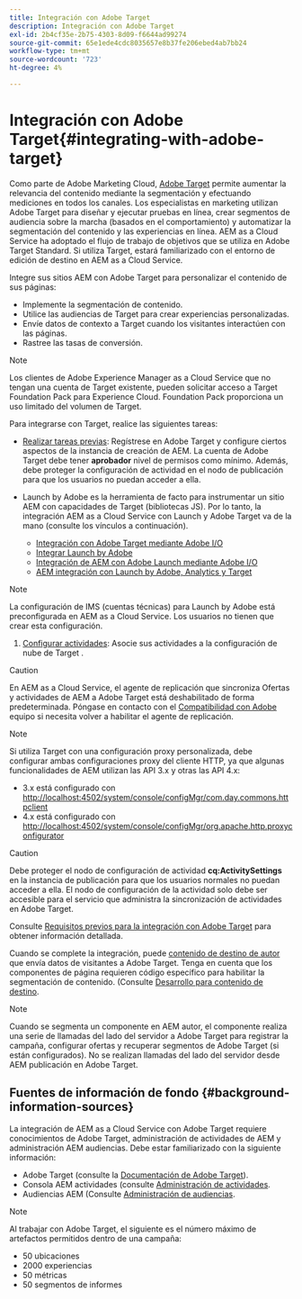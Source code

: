 ```yaml
---
title: Integración con Adobe Target
description: Integración con Adobe Target
exl-id: 2b4cf35e-2b75-4303-8d09-f6644ad99274
source-git-commit: 65e1ede4cdc8035657e8b37fe206ebed4ab7bb24
workflow-type: tm+mt
source-wordcount: '723'
ht-degree: 4%

---
```


# Integración con Adobe Target{#integrating-with-adobe-target}

Como parte de Adobe Marketing Cloud, [Adobe Target](http://www.adobe.com/solutions/testing-targeting/testandtarget.html) permite aumentar la relevancia del contenido mediante la segmentación y efectuando mediciones en todos los canales. Los especialistas en marketing utilizan Adobe Target para diseñar y ejecutar pruebas en línea, crear segmentos de audiencia sobre la marcha (basados en el comportamiento) y automatizar la segmentación del contenido y las experiencias en línea. AEM as a Cloud Service ha adoptado el flujo de trabajo de objetivos que se utiliza en Adobe Target Standard. Si utiliza Target, estará familiarizado con el entorno de edición de destino en AEM as a Cloud Service.

Integre sus sitios AEM con Adobe Target para personalizar el contenido de sus páginas:

* Implemente la segmentación de contenido.
* Utilice las audiencias de Target para crear experiencias personalizadas.
* Envíe datos de contexto a Target cuando los visitantes interactúen con las páginas.
* Rastree las tasas de conversión.

>[!NOTE]
>
>Los clientes de Adobe Experience Manager as a Cloud Service que no tengan una cuenta de Target existente, pueden solicitar acceso a Target Foundation Pack para Experience Cloud.  Foundation Pack proporciona un uso limitado del volumen de Target.


Para integrarse con Target, realice las siguientes tareas:

* [Realizar tareas previas](https://experienceleague.adobe.com/docs/experience-manager-65/administering/integration/target-requirements.html): Regístrese en Adobe Target y configure ciertos aspectos de la instancia de creación de AEM. La cuenta de Adobe Target debe tener **aprobador** nivel de permisos como mínimo. Además, debe proteger la configuración de actividad en el nodo de publicación para que los usuarios no puedan acceder a ella.

* Launch by Adobe es la herramienta de facto para instrumentar un sitio AEM con capacidades de Target (bibliotecas JS). Por lo tanto, la integración AEM as a Cloud Service con Launch y Adobe Target va de la mano (consulte los vínculos a continuación).

   * [Integración con Adobe Target mediante Adobe I/O](https://experienceleague.adobe.com/docs/experience-manager-65/administering/integration/integration-ims-adobe-io.html)
   * [Integrar Launch by Adobe](https://experienceleague.adobe.com/docs/experience-manager-learn/sites/integrations/adobe-launch-integration-tutorial-understand.html)
   * [Integración de AEM con Adobe Launch mediante Adobe I/O](https://helpx.adobe.com/experience-manager/using/aem_launch_adobeio_integration.html)
   * [AEM integración con Launch by Adobe, Analytics y Target](https://helpx.adobe.com/experience-manager/kt/integration/using/aem-launch-integration-tutorial-understand.html)

>[!NOTE]
>
>La configuración de IMS (cuentas técnicas) para Launch by Adobe está preconfigurada en AEM as a Cloud Service. Los usuarios no tienen que crear esta configuración.

1. [Configurar actividades](https://experienceleague.adobe.com/docs/experience-manager-65/authoring/personalization/activitylib.html): Asocie sus actividades a la configuración de nube de Target .

>[!CAUTION]
>
>En AEM as a Cloud Service, el agente de replicación que sincroniza Ofertas y actividades de AEM a Adobe Target está deshabilitado de forma predeterminada. Póngase en contacto con el [Compatibilidad con Adobe](https://helpx.adobe.com/contact/enterprise-support.ec.html#experience-manager) equipo si necesita volver a habilitar el agente de replicación.

>[!NOTE]
>
>Si utiliza Target con una configuración proxy personalizada, debe configurar ambas configuraciones proxy del cliente HTTP, ya que algunas funcionalidades de AEM utilizan las API 3.x y otras las API 4.x:
>
>* 3.x está configurado con [http://localhost:4502/system/console/configMgr/com.day.commons.httpclient](http://localhost:4502/system/console/configMgr/com.day.commons.httpclient)
>* 4.x está configurado con [http://localhost:4502/system/console/configMgr/org.apache.http.proxyconfigurator](http://localhost:4502/system/console/configMgr/org.apache.http.proxyconfigurator)
>


>[!CAUTION]
>
>Debe proteger el nodo de configuración de actividad **cq:ActivitySettings** en la instancia de publicación para que los usuarios normales no puedan acceder a ella. El nodo de configuración de la actividad solo debe ser accesible para el servicio que administra la sincronización de actividades en Adobe Target.
>
>Consulte [Requisitos previos para la integración con Adobe Target](https://experienceleague.adobe.com/docs/experience-manager-65/administering/integration/target-requirements.html#securing-the-activity-settings-node) para obtener información detallada.

Cuando se complete la integración, puede [contenido de destino de autor](https://experienceleague.adobe.com/docs/experience-manager-65/authoring/personalization/content-targeting-touch.html) que envía datos de visitantes a Adobe Target. Tenga en cuenta que los componentes de página requieren código específico para habilitar la segmentación de contenido. (Consulte [Desarrollo para contenido de destino](https://experienceleague.adobe.com/docs/experience-manager-65/developing/personlization/target.html).

>[!NOTE]
>
>Cuando se segmenta un componente en AEM autor, el componente realiza una serie de llamadas del lado del servidor a Adobe Target para registrar la campaña, configurar ofertas y recuperar segmentos de Adobe Target (si están configurados). No se realizan llamadas del lado del servidor desde AEM publicación en Adobe Target.

## Fuentes de información de fondo {#background-information-sources}

La integración de AEM as a Cloud Service con Adobe Target requiere conocimientos de Adobe Target, administración de actividades de AEM y administración AEM audiencias. Debe estar familiarizado con la siguiente información:

* Adobe Target (consulte la [Documentación de Adobe Target](https://experienceleague.adobe.com/docs/target/using/target-home.html)).
* Consola AEM actividades (consulte [Administración de actividades](https://experienceleague.adobe.com/docs/experience-manager-65/authoring/personalization/activitylib.html).
* Audiencias AEM (Consulte [Administración de audiencias](https://experienceleague.adobe.com/docs/experience-manager-65/authoring/personalization/managing-audiences.html).

>[!NOTE]
>
>Al trabajar con Adobe Target, el siguiente es el número máximo de artefactos permitidos dentro de una campaña:
>
>* 50 ubicaciones
>* 2000 experiencias
>* 50 métricas
>* 50 segmentos de informes

